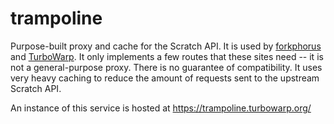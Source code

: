 # trampoline

Purpose-built proxy and cache for the Scratch API. It is used by [forkphorus](https://forkphorus.github.io) and [TurboWarp](https://turbowarp.org). It only implements a few routes that these sites need -- it is not a general-purpose proxy. There is no guarantee of compatibility. It uses very heavy caching to reduce the amount of requests sent to the upstream Scratch API.

An instance of this service is hosted at https://trampoline.turbowarp.org/
